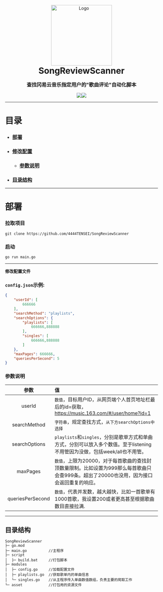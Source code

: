 <center style="display:flex;justify-content:center;align-items:center;flex-direction:column;">
    <center><img src="https://testingcf.jsdelivr.net/gh/4444TENSEI/CDN/img/avatar/AngelDog/AngelDog-rounded.png" alt="Logo" width="200" height="200" /></center><h1 align="center"style="margin:0;"><strong>SongReviewScanner</strong></h1> <h3 align="center" style="margin:1rem 0;">查找冈易云音乐指定用户的"歌曲评论"自动化脚本</h3><div> <center>
 <img src="https://img.shields.io/badge/Go-00ADD8?style=for-the-badge&logo=go&logoColor=white" /><img src="https://img.shields.io/badge/json-5E5C5C?style=for-the-badge&logo=json&logoColor=white" /> </center> </center>

<hr/>

# **目录**

- ### [部署](#部署)

- ### [修改配置](#配置文件)

  - ### [参数说明](#参数说明)

- ### [目录结构](#目录结构)

  

<hr/>

# **部署**

### 拉取项目

```
git clone https://github.com/4444TENSEI/SongReviewScanner
```

### 启动

```
go run main.go
```



<hr/>

**修改配置文件**

### `config.json`示例:

```json
{
    "userId": [
        666666
    ],
    "searchMethod": "playlists",
    "searchOptions": {
        "playlists": [
            666666,888888
        ],
        "singles": [
            666666,888888
        ]
    },
    "maxPages": 666666,
    "queriesPerSecond": 5
}
```

### 参数说明

|       参数       | 值                                                           |
| :--------------: | :----------------------------------------------------------- |
|      userId      | `数值`，目标用户ID，从网页端个人首页地址栏最后的id=获取，https://music.163.com/#/user/home?id=1 |
|   searchMethod   | `字符串`，规定查找方式，`从下方searchOptions中选择`          |
|  searchOptions   | `playlists`和`singles`，分别是歌单方式和单曲方式，分别可以放入多个数值。至于listening不用管因为没做，包括week/all也不用管。 |
|     maxPages     | `数值`，上限为20000，对于每首歌曲的查找封顶数量限制。比如设置为999那么每首歌曲只会查999条。超出了20000也没用，因为接口会返回重复的响应。 |
| queriesPerSecond | `数值`，代表并发数，越大越快，比如一首歌单有1000首歌，我设置200或者更高甚至根据歌曲数目直接拉满. |



<hr/>

## **目录结构**

```
SongReviewScanner
├─ go.mod
├─ main.go			//主程序
├─ script
│  ├─ build.bat		//打包脚本
├─ modules
│  ├─ config.go		//加载配置文件
│  ├─ playlists.go	//获取歌单内的单曲信息
│  └─ singles.go	//从主程序传入单曲数值数组，负责主要的爬取工作
└─ asset			//打包用的资源文件
```
